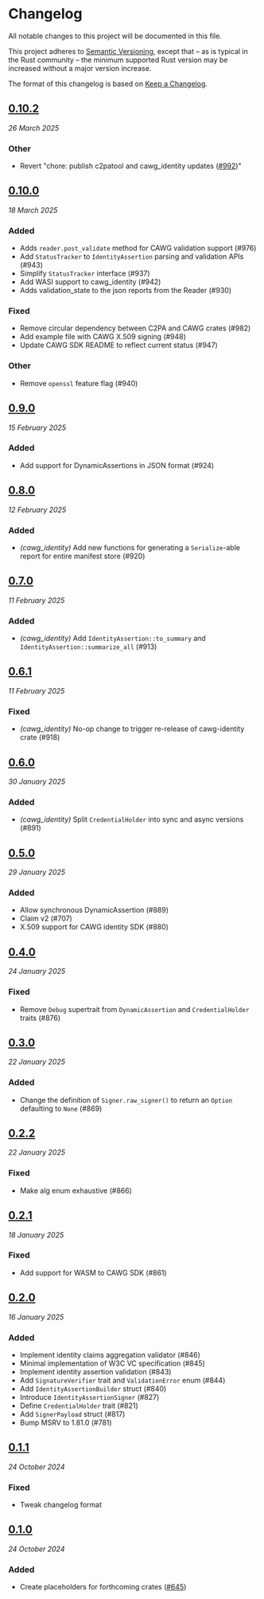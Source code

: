 # Changelog

All notable changes to this project will be documented in this file.

This project adheres to [Semantic Versioning](https://semver.org/spec/v2.0.0.html), except that – as is typical in the Rust community – the minimum supported Rust version may be increased without a major version increase.

The format of this changelog is based on [Keep a Changelog](https://keepachangelog.com/en/1.0.0/).

## [0.10.2](https://github.com/contentauth/c2pa-rs/compare/cawg-identity-v0.10.1...cawg-identity-v0.10.2)
_26 March 2025_

### Other

* Revert "chore: publish c2patool and cawg_identity updates ([#992](https://github.com/contentauth/c2pa-rs/pull/992))"

## [0.10.0](https://github.com/contentauth/c2pa-rs/compare/cawg-identity-v0.9.0...cawg-identity-v0.10.0)
_18 March 2025_

### Added

* Adds `reader.post_validate` method for CAWG validation support (#976)
* Add `StatusTracker` to `IdentityAssertion` parsing and validation APIs (#943)
* Simplify `StatusTracker` interface (#937)
* Add WASI support to cawg_identity (#942)
* Adds validation_state to the json reports from the Reader (#930)

### Fixed

* Remove circular dependency between C2PA and CAWG crates (#982)
* Add example file with CAWG X.509 signing (#948)
* Update CAWG SDK README to reflect current status (#947)

### Other

* Remove `openssl` feature flag (#940)

## [0.9.0](https://github.com/contentauth/c2pa-rs/compare/cawg-identity-v0.8.0...cawg-identity-v0.9.0)
_15 February 2025_

### Added

* Add support for DynamicAssertions in JSON format (#924)

## [0.8.0](https://github.com/contentauth/c2pa-rs/compare/cawg-identity-v0.7.0...cawg-identity-v0.8.0)
_12 February 2025_

### Added

* *(cawg_identity)* Add new functions for generating a `Serialize`-able report for entire manifest store (#920)

## [0.7.0](https://github.com/contentauth/c2pa-rs/compare/cawg-identity-v0.6.1...cawg-identity-v0.7.0)
_11 February 2025_

### Added

* *(cawg_identity)* Add `IdentityAssertion::to_summary` and `IdentityAssertion::summarize_all` (#913)

## [0.6.1](https://github.com/contentauth/c2pa-rs/compare/cawg-identity-v0.6.0...cawg-identity-v0.6.1)
_11 February 2025_

### Fixed

* *(cawg_identity)* No-op change to trigger re-release of cawg-identity crate (#918)

## [0.6.0](https://github.com/contentauth/c2pa-rs/compare/cawg-identity-v0.5.0...cawg-identity-v0.6.0)
_30 January 2025_

### Added

* *(cawg_identity)* Split `CredentialHolder` into sync and async versions (#891)

## [0.5.0](https://github.com/contentauth/c2pa-rs/compare/cawg-identity-v0.4.0...cawg-identity-v0.5.0)
_29 January 2025_

### Added

* Allow synchronous DynamicAssertion (#889)
* Claim v2 (#707)
* X.509 support for CAWG identity SDK (#880)

## [0.4.0](https://github.com/contentauth/c2pa-rs/compare/cawg-identity-v0.3.0...cawg-identity-v0.4.0)
_24 January 2025_

### Fixed

* Remove `Debug` supertrait from `DynamicAssertion` and `CredentialHolder` traits (#876)

## [0.3.0](https://github.com/contentauth/c2pa-rs/compare/cawg-identity-v0.2.2...cawg-identity-v0.3.0)
_22 January 2025_

### Added

* Change the definition of `Signer.raw_signer()` to return an `Option` defaulting to `None` (#869)

## [0.2.2](https://github.com/contentauth/c2pa-rs/compare/cawg-identity-v0.2.1...cawg-identity-v0.2.2)
_22 January 2025_

### Fixed

* Make alg enum exhaustive (#866)

## [0.2.1](https://github.com/contentauth/c2pa-rs/compare/cawg-identity-v0.2.0...cawg-identity-v0.2.1)
_18 January 2025_

### Fixed

* Add support for WASM to CAWG SDK (#861)

## [0.2.0](https://github.com/contentauth/c2pa-rs/compare/cawg-identity-v0.1.1...cawg-identity-v0.2.0)
_16 January 2025_

### Added

* Implement identity claims aggregation validator (#846)
* Minimal implementation of W3C VC specification (#845)
* Implement identity assertion validation (#843)
* Add `SignatureVerifier` trait and `ValidationError` enum (#844)
* Add `IdentityAssertionBuilder` struct (#840)
* Introduce `IdentityAssertionSigner` (#827)
* Define `CredentialHolder` trait (#821)
* Add `SignerPayload` struct (#817)
* Bump MSRV to 1.81.0 (#781)

## [0.1.1](https://github.com/contentauth/c2pa-rs/compare/cawg-identity-v0.1.0...cawg-identity-v0.1.1)
_24 October 2024_

### Fixed

* Tweak changelog format

## [0.1.0](https://github.com/contentauth/c2pa-rs/releases/tag/cawg-identity-v0.1.0)
_24 October 2024_

### Added

* Create placeholders for forthcoming crates ([#645](https://github.com/contentauth/c2pa-rs/pull/645))
